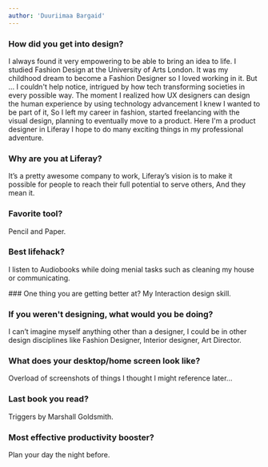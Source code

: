```yaml
---
author: 'Duuriimaa Bargaid'
---
```


### How did you get into design?

I always found it very empowering to be able to bring an idea to life. I studied Fashion Design at the University of Arts London. It was my childhood dream to become a Fashion Designer so I loved working in it. But … I couldn't help notice, intrigued by how tech transforming societies in every possible way. The moment I realized how UX designers can design the human experience by using technology advancement I knew I wanted to be part of it, So I left my career in fashion, started freelancing with the visual design, planning to eventually move to a product. Here I'm a product designer in Liferay I hope to do many exciting things in my professional adventure.

### Why are you at Liferay?

It’s a pretty awesome company to work, Liferay’s vision is to make it possible for people to reach their full potential to serve others, And they mean it.

### Favorite tool?

Pencil and Paper.

### Best lifehack?

I listen to Audiobooks while doing menial tasks such as cleaning my house or communicating.

### One thing you are getting better at?
My Interaction design skill.

### If you weren't designing, what would you be doing?

I can’t imagine myself anything other than a designer, I could be in other design disciplines like Fashion Designer, Interior designer, Art Director.

### What does your desktop/home screen look like?

Overload of screenshots of things I thought I might reference later...

### Last book you read?

Triggers by Marshall Goldsmith.

### Most effective productivity booster?

Plan your day the night before.
